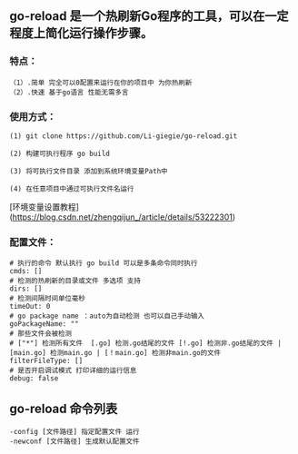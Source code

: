 ## go-reload 是一个热刷新Go程序的工具，可以在一定程度上简化运行操作步骤。

### 特点：
    （1）.简单 完全可以0配置来运行在你的项目中 为你热刷新
    （2）.快速 基于go语言 性能无需多言

### 使用方式：
    (1) git clone https://github.com/Li-giegie/go-reload.git
    
    (2) 构建可执行程序 go build

    (3) 将可执行文件目录 添加到系统环境变量Path中

    (4) 在任意项目中通过可执行文件名运行
[环境变量设置教程]   (https://blog.csdn.net/zhengqijun_/article/details/53222301)

### 配置文件：
    # 执行的命令 默认执行 go build 可以是多条命令同时执行
    cmds: []
    # 检测的热刷新的目录或文件 多选项 支持
    dirs: []
    # 检测间隔时间单位毫秒
    timeOut: 0
    # go package name ：auto为自动检测 也可以自己手动输入
    goPackageName: ""
    # 那些文件会被检测 
    # ["*"] 检测所有文件  [.go] 检测.go结尾的文件 [!.go] 检测非.go结尾的文件 | [main.go] 检测main.go | [！main.go] 检测非main.go的文件
    filterFileType: []
    # 是否开启调试模式 打印详细的运行信息
    debug: false

## go-reload 命令列表
    -config [文件路径] 指定配置文件 运行
    -newconf [文件路径] 生成默认配置文件